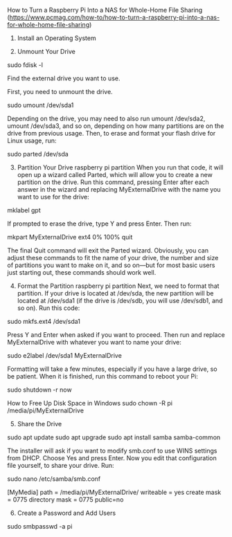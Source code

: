 How to Turn a Raspberry Pi Into a NAS for Whole-Home File Sharing (https://www.pcmag.com/how-to/how-to-turn-a-raspberry-pi-into-a-nas-for-whole-home-file-sharing)

1. Install an Operating System

2. Unmount Your Drive

  sudo fdisk -l

Find the external drive you want to use.

First, you need to unmount the drive.

  sudo umount /dev/sda1

Depending on the drive, you may need to also run umount /dev/sda2, umount /dev/sda3, and so on, depending on how many partitions are on the drive from previous usage. Then, to erase and format your flash drive for Linux usage, run:

  sudo parted /dev/sda

3. Partition Your Drive
raspberry pi partition
When you run that code, it will open up a wizard called Parted, which will allow you to create a new partition on the drive. Run this command, pressing Enter after each answer in the wizard and replacing MyExternalDrive with the name you want to use for the drive:

  mklabel gpt

If prompted to erase the drive, type Y and press Enter. Then run:

  mkpart
  MyExternalDrive
  ext4
  0%
  100%
  quit

The final Quit command will exit the Parted wizard. Obviously, you can adjust these commands to fit the name of your drive, the number and size of partitions you want to make on it, and so on—but for most basic users just starting out, these commands should work well.


4. Format the Partition
raspberry pi partition
Next, we need to format that partition. If your drive is located at /dev/sda, the new partition will be located at /dev/sda1 (if the drive is /dev/sdb, you will use /dev/sdb1, and so on). Run this code:

  sudo mkfs.ext4 /dev/sda1

Press Y and Enter when asked if you want to proceed. Then run and replace MyExternalDrive with whatever you want to name your drive:

  sudo e2label /dev/sda1 MyExternalDrive

Formatting will take a few minutes, especially if you have a large drive, so be patient. When it is finished, run this command to reboot your Pi:

  sudo shutdown -r now

How to Free Up Disk Space in Windows
  sudo chown -R pi /media/pi/MyExternalDrive


5. Share the Drive

  sudo apt update
  sudo apt upgrade
  sudo apt install samba samba-common

The installer will ask if you want to modify smb.conf to use WINS settings from DHCP. Choose Yes and press Enter. Now you edit that configuration file yourself, to share your drive. Run:

  sudo nano /etc/samba/smb.conf

  [MyMedia]
  path = /media/pi/MyExternalDrive/
  writeable = yes
  create mask = 0775
  directory mask = 0775
  public=no

6. Create a Password and Add Users

sudo smbpasswd -a pi
